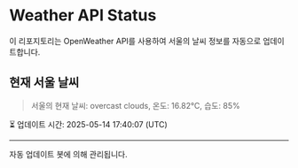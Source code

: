 
# Weather API Status

이 리포지토리는 OpenWeather API를 사용하여 서울의 날씨 정보를 자동으로 업데이트합니다.

## 현재 서울 날씨
> 서울의 현재 날씨: overcast clouds, 온도: 16.82°C, 습도: 85%

⏳ 업데이트 시간: 2025-05-14 17:40:07 (UTC)

---
자동 업데이트 봇에 의해 관리됩니다.
